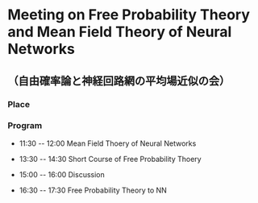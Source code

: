 
# Meeting on Free Probability Theory and Mean Field Theory of Neural Networks
## （自由確率論と神経回路網の平均場近似の会）


###  Place



###  Program


- 11:30 -- 12:00  Mean Field Thoery of Neural Networks

- 13:30 -- 14:30  Short Course of Free Probability Thoery


- 15:00 -- 16:00  Discussion


- 16:30 -- 17:30  Free Probability Theory to NN
